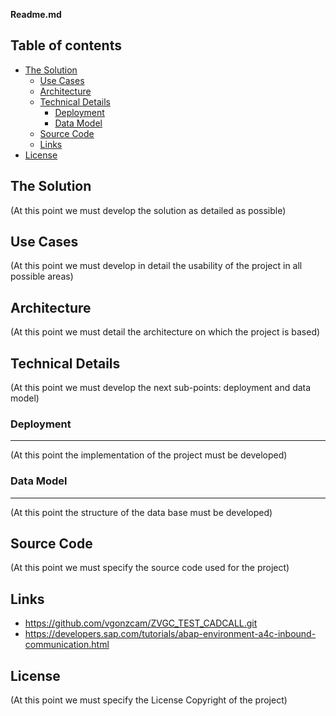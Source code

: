 **Readme.md**

## Table of contents

* [The Solution](#the-solution)
    * [Use Cases](#use-cases)
    * [Architecture](#architecture)
    * [Technical Details](#technical-details)
        * [Deployment](#deployment)
        * [Data Model](#data-model)
    * [Source Code](#source-code)
    * [Links](#Links)
* [License](#license)
 
 ## The Solution

 (At this point we must develop the solution as detailed as possible)
 
 ## Use Cases
 
 (At this point we must develop in detail the usability of the project in all possible areas)
 
 ## Architecture
 
 (At this point we must detail the architecture on which the project is based)
 
 ## Technical Details
 
 (At this point we must develop the next sub-points: deployment and data model)
 
 ### Deployment
 ***
 (At this point the implementation of the project must be developed)
 
 ### Data Model
 ***
 (At this point the structure of the data base must be developed)
 
 ## Source Code
 
 (At this point we must specify the source code used for the project)
 
 ## Links
 - https://github.com/vgonzcam/ZVGC_TEST_CADCALL.git
 - https://developers.sap.com/tutorials/abap-environment-a4c-inbound-communication.html
 
 ## License
 
 (At this point we must specify the License Copyright of the project)
